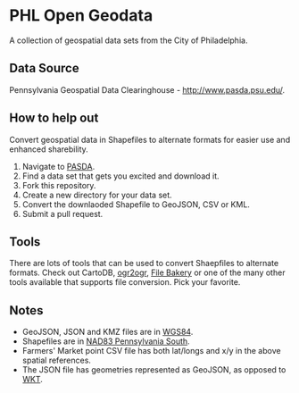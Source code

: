 # PHL Open Geodata

A collection of geospatial data sets from the City of Philadelphia.

## Data Source

Pennsylvania Geospatial Data Clearinghouse - http://www.pasda.psu.edu/.

## How to help out

Convert geospatial data in Shapefiles to alternate formats for easier use and enhanced sharebility.

1. Navigate to [PASDA](http://www.pasda.psu.edu/).
2. Find a data set that gets you excited and download it.
3. Fork this repository.
4. Create a new directory for your data set.
5. Convert the downlaoded Shapefile to GeoJSON, CSV or KML.
6. Submit a pull request.

## Tools

There are lots of tools that can be used to convert Shaepfiles to alternate formats. Check out CartoDB, [ogr2ogr](http://www.gdal.org/ogr2ogr.html), [File Bakery](http://filebakery.com/) or one of the many other tools available that supports file conversion. Pick your favorite.

## Notes

* GeoJSON, JSON and KMZ files are in [WGS84](http://spatialreference.org/ref/epsg/4326/).
* Shapefiles are in [NAD83 Pennsylvania South](http://spatialreference.org/ref/epsg/2272/).
* Farmers' Market point CSV file has both lat/longs and x/y in the above spatial references.
* The JSON file has geometries represented as GeoJSON, as opposed to [WKT](http://en.wikipedia.org/wiki/Well-known_text).